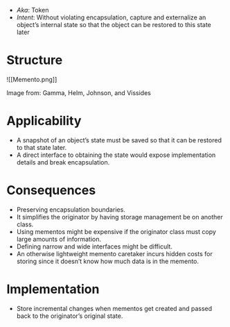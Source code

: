* *Aka*: Token
* *Intent*: Without violating encapsulation, capture and externalize an object’s internal state so that the object can be restored to this state later

# Structure
![[Memento.png]]<figcaption> Image from: Gamma, Helm, Johnson, and Vissides </figcaption>

# Applicability
* A snapshot of an object’s state must be saved so that it can be restored to that state later.
* A direct interface to obtaining the state would expose implementation details and break encapsulation.

# Consequences
* Preserving encapsulation boundaries.
* It simplifies the originator by having storage management be on another class.
* Using mementos might be expensive if the originator class must copy large amounts of information.
* Defining narrow and wide interfaces might be difficult.
* An otherwise lightweight memento caretaker incurs hidden costs for storing since it doesn’t know how much data is in the memento.

# Implementation
* Store incremental changes when mementos get created and passed back to the originator’s original state.